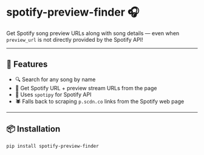 # spotify-preview-finder 🎧

Get Spotify song preview URLs along with song details — even when `preview_url` is not directly provided by the Spotify API!

---

## 🚀 Features

- 🔍 Search for any song by name
- 🎵 Get Spotify URL + preview stream URLs from the page
- 🧠 Uses `spotipy` for Spotify API
- 🕷️ Falls back to scraping `p.scdn.co` links from the Spotify web page

---

## 📦 Installation

```bash
pip install spotify-preview-finder
